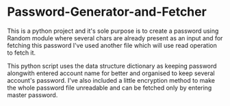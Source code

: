 # Password-Generator-and-Fetcher
This is a python project and it's sole purpose is to create a password using Random module where several chars are already present as an input and for fetching this password I've used another file which will use read operation to fetch it. 

This python script uses the data structure dictionary as keeping password alongwith entered account name for better and organised to keep several account's password. I've also included a little encryption method to make the whole password file unreadable and can be fetched only by entering master password.
